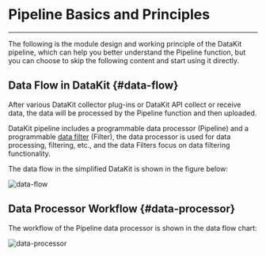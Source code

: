 # Pipeline Basics and Principles
---

The following is the module design and working principle of the DataKit pipeline, which can help you better understand the Pipeline function, but you can choose to skip the following content and start using it directly.

## Data Flow in DataKit {#data-flow}

After various DataKit collector plug-ins or DataKit API collect or receive data, the data will be processed by the Pipeline function and then uploaded.

DataKit pipeline includes a programmable data processor (Pipeline) and a programmable [data filter](../../datakit/datakit-filter.md) (Filter), the data processor is used for data processing, filtering, etc., and the data Filters focus on data filtering functionality.

The data flow in the simplified DataKit is shown in the figure below:

![data-flow](img/pipeline-data-flow.drawio.png)

## Data Processor Workflow {#data-processor}

The workflow of the Pipeline data processor is shown in the data flow chart:

![data-processor](img/pipeline-data-processor.drawio.png)
